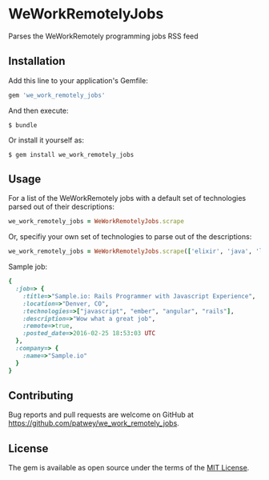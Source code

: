 # WeWorkRemotelyJobs

Parses the WeWorkRemotely programming jobs RSS feed

## Installation

Add this line to your application's Gemfile:

```ruby
gem 'we_work_remotely_jobs'
```

And then execute:

    $ bundle

Or install it yourself as:

    $ gem install we_work_remotely_jobs

## Usage

For a list of the WeWorkRemotely jobs with a default set of technologies parsed out of their descriptions:
```ruby
we_work_remotely_jobs = WeWorkRemotelyJobs.scrape
```

Or, specifiy your own set of technologies to parse out of the descriptions:
```ruby
we_work_remotely_jobs = WeWorkRemotelyJobs.scrape(['elixir', 'java', 'lisp'])
```

Sample job:
```ruby
{ 
  :job=> {
    :title=>"Sample.io: Rails Programmer with Javascript Experience",                                                            :url=>"https://weworkremotely.com/jobs/1-rails-programmer-with-javascript-experience", 
    :location=>"Denver, CO", 
    :technologies=>["javascript", "ember", "angular", "rails"], 
    :description=>"Wow what a great job", 
    :remote=>true, 
    :posted_date=>2016-02-25 18:53:03 UTC
  }, 
  :company=> { 
    :name=>"Sample.io"
  }
}
```

## Contributing

Bug reports and pull requests are welcome on GitHub at https://github.com/patwey/we_work_remotely_jobs.

## License

The gem is available as open source under the terms of the [MIT License](http://opensource.org/licenses/MIT).
